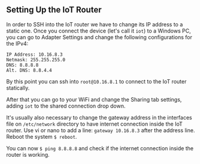 Setting Up the IoT Router
---

In order to SSH into the IoT router we have to change its IP address to a static one. Once you connect the device (let's call it ``iot``) to a Windows PC, you can go to Adapter Settings and change the following configurations for the IPv4:

```
IP Address: 10.16.8.3
Netmask: 255.255.255.0
DNS: 8.8.8.8
Alt. DNS: 8.8.4.4 
``` 

By this point you can ssh into ``root@10.16.8.1`` to connect to the IoT router statically. 

After that you can go to your WiFi and change the Sharing tab settings, adding ``iot`` to the shared connection drop down.

It's usually also necessary to change the gateway address in the interfaces file on ``/etc/network`` directory to have internet connection inside the IoT router. Use vi or nano to add a line: ``gateway 10.16.8.3`` after the address line. Reboot the system ``$ reboot``.

You can now ``$ ping 8.8.8.8`` and check if the internet connection inside the router is working.